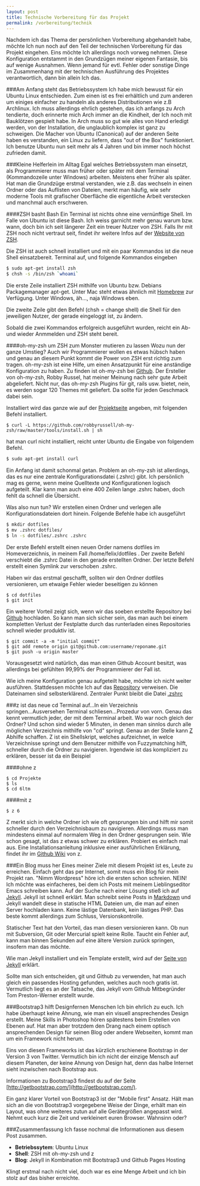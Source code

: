 ```yaml
---
layout: post
title: Technische Vorbereitung für das Projekt
permalink: /vorbereitung/technik
---
```


Nachdem ich das Thema der persönlichen Vorbereitung abgehandelt habe, möchte Ich nun noch auf den Teil der technischen Vorbereitung für das Projekt eingehen. Eins möchte Ich allerdings noch vorweg nehmen. Diese Konfiguration entstammt in den Grundzügen meiner eigenen Fantasie, bis auf wenige Ausnahmen. Wenn jemand für evtl. Fehler oder sonstige Dinge im Zusammenhang mit der technischen Ausführung des Projektes verantwortlich, dann bin allein Ich das.

###Am Anfang steht das Betriebssystem
Ich habe mich bewusst für ein Ubuntu Linux entschieden. Zum einen ist es frei erhältlich und zum anderen um einiges einfacher zu handeln als anderes Distributionen wie z.B Archlinux. Ich muss allerdings ehrlich gestehen, das ich anfangs zu Arch tendierte, doch erinnerte mich Arch immer an die Kindheit, der Ich noch mit Bauklötzen gespielt habe. In Arch muss so gut wie alles von Hand erledigt werden, von der Installation, die unglaublich komplex ist ganz zu schweigen. Die Macher von Ubuntu (Canonical) auf der anderen Seite haben es verstanden, ein Linux zu liefern, dass "out of the Box" funktioniert. Ich benutze Ubuntu nun seit mehr als 4 Jahren und bin immer noch höchst zufrieden damit.

###Kleine Helferlein im Alltag
Egal welches Betriebssystem man einsetzt, als Programmierer muss man früher oder später mit dem Terminal (Kommandozeile unter Windows) arbeiten. Meistens eher früher als später. Hat man die Grundzüge erstmal verstanden, wie z.B. das wechseln in einen Ordner oder das Auflisten von Dateien, merkt man häufig, wie sehr moderne Tools mit grafischer Oberfläche die eigentliche Arbeit verstecken und manchmal auch erschweren.

####ZSH basht Bash
Ein Terminal ist nichts ohne eine vernünftige Shell. Im Falle von Ubuntu ist diese Bash. Ich weiss garnicht mehr genau warum bzw. wann, doch bin ich seit längerer Zeit ein treuer Nutzer von ZSH. Falls Ihr mit ZSH noch nicht vertraut seit, findet ihr weitere Infos auf der [Website von ZSH](http://www.zsh.org/).

Die ZSH ist auch schnell installiert und mit ein paar Kommandos ist die neue Shell einsatzbereit. Terminal auf, und folgende Kommandos eingeben

```sh
$ sudo apt-get install zsh
$ chsh -s /bin/zsh `whoami`
```

Die erste Zeile installiert ZSH mithilfe von Ubuntu bzw. Debians Packagemanager apt-get. Unter Mac steht etwas ähnlich mit [Homebrew](http://brew.sh/) zur Verfügung. Unter Windows, äh..., naja Windows eben.

Die zweite Zeile gibt den Befehl (chsh = change shell) die Shell für den jeweiligen Nutzer, der gerade eingeloggt ist, zu ändern.

Sobald die zwei Kommandos erfolgreich ausgeführt wurden, reicht ein Ab- und wieder Anmmelden und ZSH steht bereit.

####oh-my-zsh um ZSH zum Monster mutieren zu lassen
Wozu nun der ganze Umstieg? Auch wir Programmierer wollen es etwas hübsch haben und genau an diesem Punkt kommt die Power von ZSH erst richtig zum tragen. oh-my-zsh ist eine Hilfe, um einen Ansatzpunkt für eine anständige Konfiguration zu haben. Zu finden ist oh-my-zsh bei [Github](https://github.com/robbyrussell/oh-my-zsh). Der Ersteller von oh-my-zsh, Robby Russel, hat meiner Meinung nach sehr gute Arbeit abgeliefert. Nicht nur, das oh-my-zsh Plugins für git, rails usw. bietet, nein, es werden sogar 120 Themes mit geliefert. Da sollte für jeden Geschmack dabei sein.

Installiert wird das ganze wie auf der [Projektseite](https://github.com/robbyrussell/oh-my-zsh) angeben, mit folgenden Befehl installiert.

```
$ curl -L https://github.com/robbyrussell/oh-my-zsh/raw/master/tools/install.sh | sh

```

hat man curl nicht installiert, reicht unter Ubuntu die Eingabe von folgendem Befehl.

```sh
$ sudo apt-get install curl
```

Ein Anfang ist damit schonmal getan. Problem an oh-my-zsh ist allerdings, das es nur eine zentrale Konfigurationsdatei (.zshrc) gibt. Ich persönlich mag es gerne, wenn meine Quelltexte und Konfigurationen logisch aufgeteilt. Klar kann man auch eine 400 Zeilen lange .zshrc haben, doch fehlt da schnell die Übersicht.

Was also nun tun? Wir erstellen einen Ordner und verlegen alle Konfigurationsdateien dort hinein. Folgende Befehle habe ich ausgeführt

```sh
$ mkdir dotfiles
$ mv .zshrc dotfiles/
$ ln -s dotfiles/.zshrc .zshrc
```

Der erste Befehl erstellt einen neuen Order namens dotfiles im Homeverzeichnis, in meinem Fall /home/felix/dotfiles . Der zweite Befehl verschiebt die .zshrc Datei in den gerade erstellten Ordner. Der letzte Befehl erstellt einen Symlink zur verschoben .zshrc.

Haben wir das erstmal geschafft, sollten wir den Ordner dotfiles versionieren, um etwaige Fehler wieder beseitigen zu können

```
$ cd dotfiles
$ git init
```

Ein weiterer Vorteil zeigt sich, wenn wir das soeben erstellte Repository bei [Github](www.github.com) hochladen. So kann man sich sicher sein, das man auch bei einem kompletten Verlust der Festplatte durch das runterladen eines Repositories schnell wieder produktiv ist.

```
$ git commit -a -m "initial commit"
$ git add remote origin git@github.com:username/reponame.git
$ git push -u origin master
```

Vorausgesetzt wird natürlich, das man einen Github Account besitzt, was allerdings bei gefühlten 99,99% der Programmierer der Fall ist.

Wie ich meine Konfiguration genau aufgeteilt habe, möchte ich nicht weiter ausführen. Stattdessen möchte Ich auf das [Repository](www.github.com/6ltm/dotfiles) verweisen. Die Dateinamen sind selbsterklärend. Zentraler Punkt bleibt die Datei [.zshrc](https://github.com/6LTM/dotfiles/blob/master/.zshrc)

###z ist das neue cd
Terminal auf...In ein Verzeichnis springen...Ausversehen Terminal schliesen...Prozedur von vorn. Genau das kennt vermutlich jeder, der mit dem Terminal arbeit. Wo war noch gleich der Ordner? Und schon sind wieder 5 Minuten, in denen man sinnlos durch alle möglichen Verzeichnis mithilfe von "cd" springt. Genau an der Stelle kann [Z](https://github.com/rupa/z) Abhilfe schaffen. Z ist ein Shellskript, welches aufzeichnet, in welce Verzeichnisse springt und dem Benutzer mithilfe von Fuzzymatching hilft, schneller durch die Ordner zu navigieren. Irgendwie ist das kompliziert zu erklären, besser ist da ein Beispiel

####ohne z
```
$ cd Projekte
$ ls
$ cd 6ltm
```
####mit z
```
$ z 6
```

Z merkt sich in welche Ordner ich wie oft gesprungen bin und hilft mir somit schneller durch den Verzeichnisbaum zu navigieren. Allerdings muss man mindestens einmal auf normalem Weg in den Ordner gesprungen sein. Wie schon gesagt, ist das z etwas schwer zu erklären. Probiert es einfach mal aus. Eine Installationsanleitung inklusive einer ausführlichen Erklärung, findet ihr im [Github Wiki](https://github.com/rupa/z/wiki) von z.

###Ein Blog muss her
Eines meiner Ziele mit diesem Projekt ist es, Leute zu erreichen. Einfach geht das per Internet, somit muss ein Blog für mein Projekt ran. "Nimm Wordpress" höre ich die ersten schon schreien. NEIN! Ich möchte was einfacheres, bei dem ich Posts mit meinem Lieblingseditor Emacs schreiben kann. Auf der Suche nach einer Lösung stieß ich auf [Jekyll](http://jekyllrb.com/). Jekyll ist schnell erklärt. Man schreibt seine Posts in [Markdown](http://de.wikipedia.org/wiki/Markdown) und Jekyll wandelt diese in statische HTML Dateien um, die man auf einen Server hochladen kann. Keine lästige Datenbank, kein lästiges PHP. Das beste kommt allerdings zum Schluss, Versionskontrolle.

Statischer Text hat den Vorteil, das man diesen versionieren kann. Ob nun mit Subversion, Git oder Mercurial spielt keine Rolle. Taucht ein Fehler auf, kann man binnen Sekunden auf eine ältere Version zurück springen, insofern man das möchte.

Wie man Jekyll installiert und ein Template erstellt, wird auf der [Seite von Jekyll](http://jekyllrb.com/docs/home/) erklärt.

Sollte man sich entscheiden, git und Github zu verwenden, hat man auch gleich ein passendes Hosting gefunden, welches auch noch gratis ist. Vermutlich liegt es an der Tatsache, das Jekyll vom Github Mitbegründer Tom Preston-Werner erstellt wurde.

###Bootstrap3 hilft Designfernen Menschen
Ich bin ehrlich zu euch. Ich habe überhaupt keine Ahnung, wie man ein visuell ansprechendes Design erstellt. Meine Skills in Photoshop hören spätestens beim Erstellen von Ebenen auf. Hat man aber trotzdem den Drang nach einem optisch ansprechenden Design für seinen Blog oder andere Webseiten, kommt man um ein Framework nicht herum.

Eins von diesen Frameworks ist das kürzlich erschienene Bootstrap in der Version 3 von Twitter. Vermutlich bin ich nicht der einzige Mensch auf diesem Planeten, der keine Ahnung von Design hat, denn das halbe Internet sieht inzwischen nach Bootstrap aus.

Informationen zu Bootstrap3 findest du auf der Seite [http://getbootstrap.com/](http://getbootstrap.com/).

Ein ganz klarer Vorteil von Bootstrap3 ist der "Mobile first" Ansatz. Hält man sich an die von Bootstrap3 vorgegebene Weise der Dinge, erhält man ein Layout, was ohne weiteres zutun auf alle Gerätegrößen angepasst wird. Nehmt euch kurz die Zeit und verkleinert euren Browser. Wahnsinn oder?

###Zusammenfassung
Ich fasse nochmal die Informationen aus diesem Post zusammen.

- **Betriebssytem**: Ubuntu Linux
- **Shell**: ZSH mit oh-my-zsh und z
- **Blog**: Jekyll in Kombination mit Bootstrap3 und Github Pages Hosting

Klingt erstmal nach nicht viel, doch war es eine Menge Arbeit und ich bin stolz auf das bisher erreichte.
